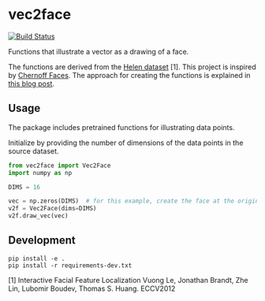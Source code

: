 
# vec2face

[![Build Status](https://travis-ci.com/jessstringham/py-vec2face.svg?branch=master)](https://travis-ci.com/jessstringham/py-vec2face)

Functions that illustrate a vector as a drawing of a face.

The functions are derived from the [Helen dataset](http://www.ifp.illinois.edu/~vuongle2/helen/) [1]. This project is inspired by [Chernoff Faces](https://en.wikipedia.org/wiki/Chernoff_face). The approach for creating the functions is explained in [this blog post](https://jessicastringham.net/2019/11/06/learning-chernoff-faces/).

## Usage

The package includes pretrained functions for illustrating data points.

Initialize by providing the number of dimensions of the data points in the source dataset.

```python
from vec2face import Vec2Face
import numpy as np

DIMS = 16

vec = np.zeros(DIMS)  # for this example, create the face at the origin
v2f = Vec2Face(dims=DIMS)
v2f.draw_vec(vec)
```

## Development

    pip install -e .
    pip install -r requirements-dev.txt


[1] Interactive Facial Feature Localization Vuong Le, Jonathan Brandt, Zhe Lin, Lubomir Boudev, Thomas S. Huang. ECCV2012
